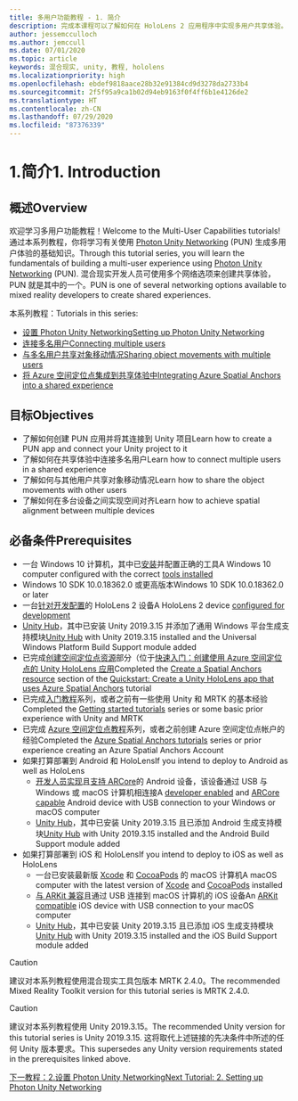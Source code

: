 ```yaml
---
title: 多用户功能教程 - 1. 简介
description: 完成本课程可以了解如何在 HoloLens 2 应用程序中实现多用户共享体验。
author: jessemcculloch
ms.author: jemccull
ms.date: 07/01/2020
ms.topic: article
keywords: 混合现实, unity, 教程, hololens
ms.localizationpriority: high
ms.openlocfilehash: ebdef9818aace28b32e91384cd9d3278da2733b4
ms.sourcegitcommit: 2f5f95a9ca1b02d94eb9163f0f4ff6b1e4126de2
ms.translationtype: HT
ms.contentlocale: zh-CN
ms.lasthandoff: 07/29/2020
ms.locfileid: "87376339"
---
```

# <a name="1-introduction"></a><span data-ttu-id="a8e91-105">1.简介</span><span class="sxs-lookup"><span data-stu-id="a8e91-105">1. Introduction</span></span>

## <a name="overview"></a><span data-ttu-id="a8e91-106">概述</span><span class="sxs-lookup"><span data-stu-id="a8e91-106">Overview</span></span>

<span data-ttu-id="a8e91-107">欢迎学习多用户功能教程！</span><span class="sxs-lookup"><span data-stu-id="a8e91-107">Welcome to the Multi-User Capabilities tutorials!</span></span> <span data-ttu-id="a8e91-108">通过本系列教程，你将学习有关使用 <a href="https://www.photonengine.com/PUN" target="_blank">Photon Unity Networking</a> (PUN) 生成多用户体验的基础知识。</span><span class="sxs-lookup"><span data-stu-id="a8e91-108">Through this tutorial series, you will learn the fundamentals of building a multi-user experience using <a href="https://www.photonengine.com/PUN" target="_blank">Photon Unity Networking</a> (PUN).</span></span> <span data-ttu-id="a8e91-109">混合现实开发人员可使用多个网络选项来创建共享体验，PUN 就是其中的一个。</span><span class="sxs-lookup"><span data-stu-id="a8e91-109">PUN is one of several networking options available to mixed reality developers to create shared experiences.</span></span>

<span data-ttu-id="a8e91-110">本系列教程：</span><span class="sxs-lookup"><span data-stu-id="a8e91-110">Tutorials in this series:</span></span>

* [<span data-ttu-id="a8e91-111">设置 Photon Unity Networking</span><span class="sxs-lookup"><span data-stu-id="a8e91-111">Setting up Photon Unity Networking</span></span>](mr-learning-sharing-02.md)
* [<span data-ttu-id="a8e91-112">连接多名用户</span><span class="sxs-lookup"><span data-stu-id="a8e91-112">Connecting multiple users</span></span>](mr-learning-sharing-03.md)
* [<span data-ttu-id="a8e91-113">与多名用户共享对象移动情况</span><span class="sxs-lookup"><span data-stu-id="a8e91-113">Sharing object movements with multiple users</span></span>](mr-learning-sharing-04.md)
* [<span data-ttu-id="a8e91-114">将 Azure 空间定位点集成到共享体验中</span><span class="sxs-lookup"><span data-stu-id="a8e91-114">Integrating Azure Spatial Anchors into a shared experience</span></span>](mr-learning-sharing-05.md)

## <a name="objectives"></a><span data-ttu-id="a8e91-115">目标</span><span class="sxs-lookup"><span data-stu-id="a8e91-115">Objectives</span></span>

* <span data-ttu-id="a8e91-116">了解如何创建 PUN 应用并将其连接到 Unity 项目</span><span class="sxs-lookup"><span data-stu-id="a8e91-116">Learn how to create a PUN app and connect your Unity project to it</span></span>
* <span data-ttu-id="a8e91-117">了解如何在共享体验中连接多名用户</span><span class="sxs-lookup"><span data-stu-id="a8e91-117">Learn how to connect multiple users in a shared experience</span></span>
* <span data-ttu-id="a8e91-118">了解如何与其他用户共享对象移动情况</span><span class="sxs-lookup"><span data-stu-id="a8e91-118">Learn how to share the object movements with other users</span></span>
* <span data-ttu-id="a8e91-119">了解如何在多台设备之间实现空间对齐</span><span class="sxs-lookup"><span data-stu-id="a8e91-119">Learn how to achieve spatial alignment between multiple devices</span></span>

## <a name="prerequisites"></a><span data-ttu-id="a8e91-120">必备条件</span><span class="sxs-lookup"><span data-stu-id="a8e91-120">Prerequisites</span></span>

* <span data-ttu-id="a8e91-121">一台 Windows 10 计算机，其中已[安装](install-the-tools.md)并配置正确的工具</span><span class="sxs-lookup"><span data-stu-id="a8e91-121">A Windows 10 computer configured with the correct [tools installed](install-the-tools.md)</span></span>
* <span data-ttu-id="a8e91-122">Windows 10 SDK 10.0.18362.0 或更高版本</span><span class="sxs-lookup"><span data-stu-id="a8e91-122">Windows 10 SDK 10.0.18362.0 or later</span></span>
* <span data-ttu-id="a8e91-123">一台[针对开发配置](using-visual-studio.md#enabling-developer-mode)的 HoloLens 2 设备</span><span class="sxs-lookup"><span data-stu-id="a8e91-123">A HoloLens 2 device [configured for development](using-visual-studio.md#enabling-developer-mode)</span></span>
* <span data-ttu-id="a8e91-124"><a href="https://docs.unity3d.com/Manual/GettingStartedInstallingHub.html" target="_blank">Unity Hub</a>，其中已安装 Unity 2019.3.15 并添加了通用 Windows 平台生成支持模块</span><span class="sxs-lookup"><span data-stu-id="a8e91-124"><a href="https://docs.unity3d.com/Manual/GettingStartedInstallingHub.html" target="_blank">Unity Hub</a> with Unity 2019.3.15 installed and the Universal Windows Platform Build Support module added</span></span>
* <span data-ttu-id="a8e91-125">已完成[创建空间定位点资源](https://docs.microsoft.com/azure/spatial-anchors/quickstarts/get-started-unity-hololens#create-a-spatial-anchors-resource)部分（位于[快速入门：创建使用 Azure 空间定位点的 Unity HoloLens 应用](https://docs.microsoft.com/azure/spatial-anchors/quickstarts/get-started-unity-hololens)</span><span class="sxs-lookup"><span data-stu-id="a8e91-125">Completed the [Create a Spatial Anchors resource](https://docs.microsoft.com/azure/spatial-anchors/quickstarts/get-started-unity-hololens#create-a-spatial-anchors-resource) section of the [Quickstart: Create a Unity HoloLens app that uses Azure Spatial Anchors](https://docs.microsoft.com/azure/spatial-anchors/quickstarts/get-started-unity-hololens) tutorial</span></span>
* <span data-ttu-id="a8e91-126">已完成[入门教程](mr-learning-base-01.md)系列，或者之前有一些使用 Unity 和 MRTK 的基本经验</span><span class="sxs-lookup"><span data-stu-id="a8e91-126">Completed the [Getting started tutorials](mr-learning-base-01.md) series or some basic prior experience with Unity and MRTK</span></span>
* <span data-ttu-id="a8e91-127">已完成 [Azure 空间定位点教程](mr-learning-asa-01.md)系列，或者之前创建 Azure 空间定位点帐户的经验</span><span class="sxs-lookup"><span data-stu-id="a8e91-127">Completed the [Azure Spatial Anchors tutorials](mr-learning-asa-01.md) series or prior experience creating an Azure Spatial Anchors Account</span></span>
* <span data-ttu-id="a8e91-128">如果打算部署到 Android 和 HoloLens</span><span class="sxs-lookup"><span data-stu-id="a8e91-128">If you intend to deploy to Android as well as HoloLens</span></span>
  * <span data-ttu-id="a8e91-129"><a href="https://developer.android.com/studio/debug/dev-options" target="_blank">开发人员实现</a>且<a href="https://developers.google.com/ar/discover/supported-devices" target="_blank">支持 ARCore</a>的 Android 设备，该设备通过 USB 与 Windows 或 macOS 计算机相连接</span><span class="sxs-lookup"><span data-stu-id="a8e91-129">A <a href="https://developer.android.com/studio/debug/dev-options" target="_blank">developer enabled</a> and <a href="https://developers.google.com/ar/discover/supported-devices" target="_blank">ARCore capable</a> Android device with USB connection to your Windows or macOS computer</span></span>
  * <span data-ttu-id="a8e91-130"><a href="https://docs.unity3d.com/Manual/GettingStartedInstallingHub.html" target="_blank">Unity Hub</a>，其中已安装 Unity 2019.3.15 且已添加 Android 生成支持模块</span><span class="sxs-lookup"><span data-stu-id="a8e91-130"><a href="https://docs.unity3d.com/Manual/GettingStartedInstallingHub.html" target="_blank">Unity Hub</a> with Unity 2019.3.15 installed and the Android Build Support module added</span></span>
* <span data-ttu-id="a8e91-131">如果打算部署到 iOS 和 HoloLens</span><span class="sxs-lookup"><span data-stu-id="a8e91-131">If you intend to deploy to iOS as well as HoloLens</span></span>
  * <span data-ttu-id="a8e91-132">一台已安装最新版 <a href="https://geo.itunes.apple.com/us/app/xcode/id497799835?mt=12" target="_blank">Xcode</a> 和 <a href="https://cocoapods.org" target="_blank">CocoaPods</a> 的 macOS 计算机</span><span class="sxs-lookup"><span data-stu-id="a8e91-132">A macOS computer with the latest version of <a href="https://geo.itunes.apple.com/us/app/xcode/id497799835?mt=12" target="_blank">Xcode</a> and <a href="https://cocoapods.org" target="_blank">CocoaPods</a> installed</span></span>
  * <span data-ttu-id="a8e91-133"><a href="https://developer.apple.com/documentation/arkit/verifying_device_support_and_user_permission" target="_blank">与 ARKit 兼容</a>且通过 USB 连接到 macOS 计算机的 iOS 设备</span><span class="sxs-lookup"><span data-stu-id="a8e91-133">An <a href="https://developer.apple.com/documentation/arkit/verifying_device_support_and_user_permission" target="_blank">ARKit compatible</a> iOS device with USB connection to your macOS computer</span></span>
  * <span data-ttu-id="a8e91-134"><a href="https://docs.unity3d.com/Manual/GettingStartedInstallingHub.html" target="_blank">Unity Hub</a>，其中已安装 Unity 2019.3.15 且已添加 iOS 生成支持模块</span><span class="sxs-lookup"><span data-stu-id="a8e91-134"><a href="https://docs.unity3d.com/Manual/GettingStartedInstallingHub.html" target="_blank">Unity Hub</a> with Unity 2019.3.15 installed and the iOS Build Support module added</span></span>

> [!CAUTION]
> <span data-ttu-id="a8e91-135">建议对本系列教程使用混合现实工具包版本 MRTK 2.4.0。</span><span class="sxs-lookup"><span data-stu-id="a8e91-135">The recommended Mixed Reality Toolkit version for this tutorial series is MRTK 2.4.0.</span></span>

> [!CAUTION]
> <span data-ttu-id="a8e91-136">建议对本系列教程使用 Unity 2019.3.15。</span><span class="sxs-lookup"><span data-stu-id="a8e91-136">The recommended Unity version for this tutorial series is Unity 2019.3.15.</span></span> <span data-ttu-id="a8e91-137">这将取代上述链接的先决条件中所述的任何 Unity 版本要求。</span><span class="sxs-lookup"><span data-stu-id="a8e91-137">This supersedes any Unity version requirements stated in the prerequisites linked above.</span></span>

[<span data-ttu-id="a8e91-138">下一教程：2.设置 Photon Unity Networking</span><span class="sxs-lookup"><span data-stu-id="a8e91-138">Next Tutorial: 2. Setting up Photon Unity Networking</span></span>](mr-learning-sharing-02.md)
